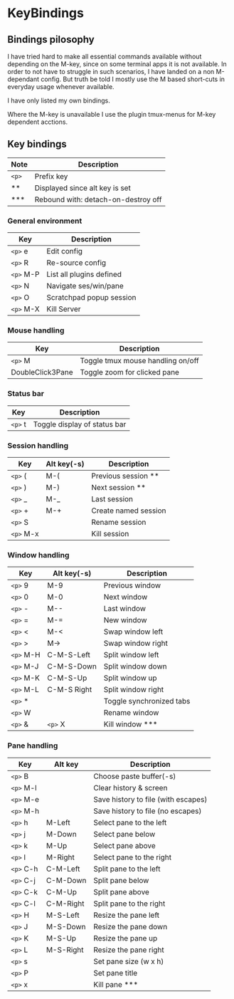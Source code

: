 # KeyBindings

## Bindings pilosophy

I have tried hard to make all essential commands available without
depending on the M-key, since on some terminal apps it is not available.
In order to not have to struggle in such scenarios, I have landed
on a non M-dependant config. But truth be told I mostly use the
M based short-cuts in everyday usage whenever available.

I have only listed my own bindings.

Where the M-key is unavailable I use the plugin tmux-menus for M-key
dependent acctions.

## Key bindings

Note | Description
-|-
`<p>` | Prefix key
**  | Displayed since alt key is set
*** | Rebound with: detach-on-destroy off

### General environment

Key | Description
-|-
`<p>` e   | Edit config
`<p>` R   | Re-source config
`<p>` M-P | List all plugins defined
`<p>` N   | Navigate ses/win/pane
`<p>` O   | Scratchpad popup session
`<p>` M-X | Kill Server

### Mouse handling

Key | Description
-|-
`<p>` M | Toggle tmux mouse handling on/off
DoubleClick3Pane | Toggle zoom for clicked pane

### Status bar

Key | Description
-|-
`<p>` t | Toggle display of status bar

### Session handling

Key | Alt key(-s) | Description
-|-|-
`<p>` ( | M-( | Previous session **
`<p>` ) | M-) | Next session **
`<p>` _ | M-_ | Last session
`<p>` + | M-+ | Create named session
`<p>` S | | Rename session
`<p>` M-x | | Kill session

### Window handling

Key | Alt key(-s) | Description
-|-|-
`<p>` 9 | M-9 | Previous window
`<p>` 0 | M-0 | Next window
`<p>` - | M-- | Last window
`<p>` = | M-=| New window
`<p>` < | M-< | Swap window left
`<p>` > | M-> | Swap window right
`<p>` M-H | C-M-S-Left | Split window left
`<p>` M-J | C-M-S-Down | Split window down
`<p>` M-K | C-M-S-Up | Split window up
`<p>` M-L | C-M-S Right | Split window right
`<p>` * | | Toggle synchronized tabs
`<p>` W | | Rename window
`<p>` & | `<p>` X | Kill window ***

### Pane handling

Key | Alt key | Description
-|-|-
`<p>` B | | Choose paste buffer(-s)
`<p>` M-l | | Clear history & screen
`<p>` M-e | | Save history to file (with escapes)
`<p>` M-h | | Save history to file (no escapes)
`<p>` h | M-Left | Select pane to the left
`<p>` j | M-Down | Select pane below
`<p>` k | M-Up | Select pane above
`<p>` l | M-Right | Select pane to the right
`<p>` C-h | C-M-Left | Split pane to the left
`<p>` C-j | C-M-Down | Split pane below
`<p>` C-k | C-M-Up | Split pane above
`<p>` C-l | C-M-Right | Split pane to the right
`<p>` H | M-S-Left | Resize the pane left
`<p>` J | M-S-Down | Resize the pane down
`<p>` K | M-S-Up | Resize the pane up
`<p>` L | M-S-Right | Resize the pane right
`<p>` s | | Set pane size (w x h)
`<p>` P | | Set pane title
`<p>` x | | Kill pane ***
